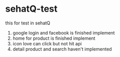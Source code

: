 # sehatQ-test
this for test in sehatQ

1. google login and facebook is finished implement
2. home for product is finished implement
3. icon love can click but not hit api 
4. detail product and search haven't implemented
